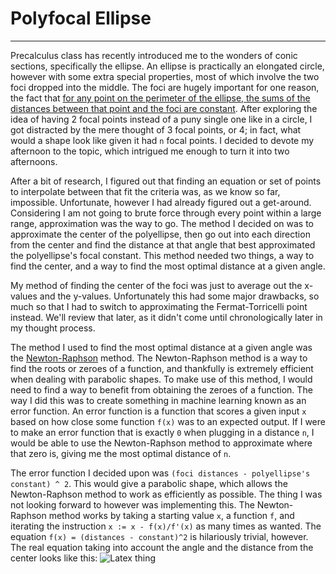# Polyfocal Ellipse
***
Precalculus class has recently introduced me to the wonders of conic sections, specifically the ellipse. An ellipse is practically an elongated circle, however with some extra special properties, most of which involve the two foci dropped into the middle. The foci are hugely important for one reason, the fact that [for any point on the perimeter of the ellipse, the sums of the distances between that point and the foci are constant](https://en.wikipedia.org/wiki/Ellipse#Definition_as_locus_of_points). After exploring the idea of having 2 focal points instead of a puny single one like in a circle, I got distracted by the mere thought of 3 focal points, or 4; in fact, what would a shape look like given it had `n` focal points. I decided to devote my afternoon to the topic, which intrigued me enough to turn it into two afternoons.

After a bit of research, I figured out that finding an equation or set of points to interpolate between that fit the criteria was, as we know so far, impossible. Unfortunate, however I had already figured out a get-around. Considering I am not going to brute force through every point within a large range, approximation was the way to go. The method I decided on was to approximate the center of the polyellipse, then go out into each direction from the center and find the distance at that angle that best approximated the polyellipse's focal constant. This method needed two things, a way to find the center, and a way to find the most optimal distance at a given angle.

My method of finding the center of the foci was just to average out the x-values and the y-values. Unfortunately this had some major drawbacks, so much so that I had to switch to approximating the Fermat-Torricelli point instead. We'll review that later, as it didn't come until chronologically later in my thought process.

The method I used to find the most optimal distance at a given angle was the [Newton-Raphson](https://en.wikipedia.org/wiki/Newton%27s_method) method. The Newton-Raphson method is a way to find the roots or zeroes of a function, and thankfully is extremely efficient when dealing with parabolic shapes. To make use of this method, I would need to find a way to benefit from obtaining the zeroes of a function. The way I did this was to create something in machine learning known as an error function. An error function is a function that scores a given input `x` based on how close some function `f(x)` was to an expected output. If I were to make an error function that is exactly `0` when plugging in a distance `n`, I would be able to use the Newton-Raphson method to approximate where that zero is, giving me the most optimal distance of `n`.

The error function I decided upon was `(foci distances - polyellipse's constant) ^ 2`. This would give a parabolic shape, which allows the Newton-Raphson method to work as efficiently as possible. The thing I was not looking forward to however was implementing this. The Newton-Raphson method works by taking a starting value `x`, a function `f`, and iterating the instruction `x := x - f(x)/f'(x)` as many times as wanted. The equation `f(x) = (distances - constant)^2` is hilariously trivial, however. The real equation taking into account the angle and the distance from the center looks like this:
![Latex thing](https://user-images.githubusercontent.com/42986319/162104993-a8574dd3-b72b-4252-9f21-b24aa364d238.png)
